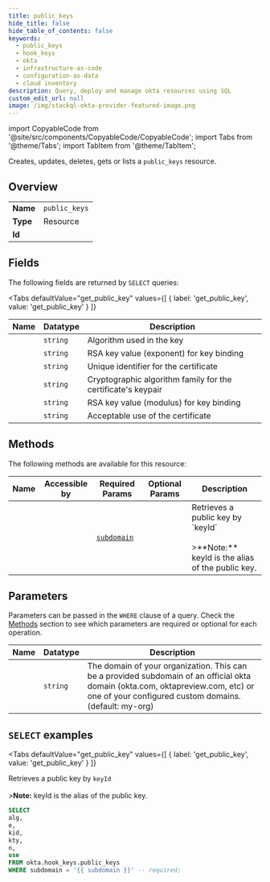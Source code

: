 ```yaml
--- 
title: public_keys
hide_title: false
hide_table_of_contents: false
keywords:
  - public_keys
  - hook_keys
  - okta
  - infrastructure-as-code
  - configuration-as-data
  - cloud inventory
description: Query, deploy and manage okta resources using SQL
custom_edit_url: null
image: /img/stackql-okta-provider-featured-image.png
---
```


import CopyableCode from '@site/src/components/CopyableCode/CopyableCode';
import Tabs from '@theme/Tabs';
import TabItem from '@theme/TabItem';

Creates, updates, deletes, gets or lists a <code>public_keys</code> resource.

## Overview
<table><tbody>
<tr><td><b>Name</b></td><td><code>public_keys</code></td></tr>
<tr><td><b>Type</b></td><td>Resource</td></tr>
<tr><td><b>Id</b></td><td><CopyableCode code="okta.hook_keys.public_keys" /></td></tr>
</tbody></table>

## Fields

The following fields are returned by `SELECT` queries:

<Tabs
    defaultValue="get_public_key"
    values={[
        { label: 'get_public_key', value: 'get_public_key' }
    ]}
>
<TabItem value="get_public_key">

<table>
<thead>
    <tr>
    <th>Name</th>
    <th>Datatype</th>
    <th>Description</th>
    </tr>
</thead>
<tbody>
<tr>
    <td><CopyableCode code="alg" /></td>
    <td><code>string</code></td>
    <td>Algorithm used in the key</td>
</tr>
<tr>
    <td><CopyableCode code="e" /></td>
    <td><code>string</code></td>
    <td>RSA key value (exponent) for key binding</td>
</tr>
<tr>
    <td><CopyableCode code="kid" /></td>
    <td><code>string</code></td>
    <td>Unique identifier for the certificate</td>
</tr>
<tr>
    <td><CopyableCode code="kty" /></td>
    <td><code>string</code></td>
    <td>Cryptographic algorithm family for the certificate's keypair</td>
</tr>
<tr>
    <td><CopyableCode code="n" /></td>
    <td><code>string</code></td>
    <td>RSA key value (modulus) for key binding</td>
</tr>
<tr>
    <td><CopyableCode code="use" /></td>
    <td><code>string</code></td>
    <td>Acceptable use of the certificate</td>
</tr>
</tbody>
</table>
</TabItem>
</Tabs>

## Methods

The following methods are available for this resource:

<table>
<thead>
    <tr>
    <th>Name</th>
    <th>Accessible by</th>
    <th>Required Params</th>
    <th>Optional Params</th>
    <th>Description</th>
    </tr>
</thead>
<tbody>
<tr>
    <td><a href="#get_public_key"><CopyableCode code="get_public_key" /></a></td>
    <td><CopyableCode code="select" /></td>
    <td><a href="#parameter-subdomain"><code>subdomain</code></a></td>
    <td></td>
    <td>Retrieves a public key by `keyId`<br /><br />&gt;**Note:** keyId is the alias of the public key.</td>
</tr>
</tbody>
</table>

## Parameters

Parameters can be passed in the `WHERE` clause of a query. Check the [Methods](#methods) section to see which parameters are required or optional for each operation.

<table>
<thead>
    <tr>
    <th>Name</th>
    <th>Datatype</th>
    <th>Description</th>
    </tr>
</thead>
<tbody>
<tr id="parameter-subdomain">
    <td><CopyableCode code="subdomain" /></td>
    <td><code>string</code></td>
    <td>The domain of your organization. This can be a provided subdomain of an official okta domain (okta.com, oktapreview.com, etc) or one of your configured custom domains. (default: my-org)</td>
</tr>
</tbody>
</table>

## `SELECT` examples

<Tabs
    defaultValue="get_public_key"
    values={[
        { label: 'get_public_key', value: 'get_public_key' }
    ]}
>
<TabItem value="get_public_key">

Retrieves a public key by `keyId`<br /><br />&gt;**Note:** keyId is the alias of the public key.

```sql
SELECT
alg,
e,
kid,
kty,
n,
use
FROM okta.hook_keys.public_keys
WHERE subdomain = '{{ subdomain }}' -- required;
```
</TabItem>
</Tabs>
